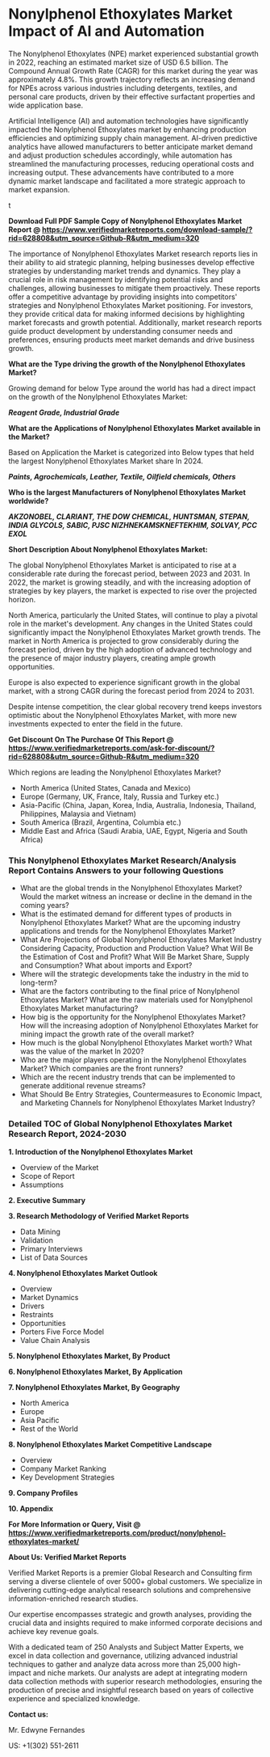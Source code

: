 <meta name="title" content="Global  Nonylphenol Ethoxylates Market Impact of AI and Automation"><meta name="description" content="  The Nonylphenol Ethoxylates (NPE) market experienced substantial growth in 2022, reaching an estimated market size of USD 6.5 billion. The Compound Annual Growth Rat"><meta name="title" content=" Nonylphenol Ethoxylates Market Size, Share, Scope, Trends, Growth, Opportunities, Analysis, Forecast"> <h1>Nonylphenol Ethoxylates Market Impact of AI and Automation</h1> <p>The Nonylphenol Ethoxylates (NPE) market experienced substantial growth in 2022, reaching an estimated market size of USD 6.5 billion. The Compound Annual Growth Rate (CAGR) for this market during the year was approximately 4.8%. This growth trajectory reflects an increasing demand for NPEs across various industries including detergents, textiles, and personal care products, driven by their effective surfactant properties and wide application base.</p> <p>Artificial Intelligence (AI) and automation technologies have significantly impacted the Nonylphenol Ethoxylates market by enhancing production efficiencies and optimizing supply chain management. AI-driven predictive analytics have allowed manufacturers to better anticipate market demand and adjust production schedules accordingly, while automation has streamlined the manufacturing processes, reducing operational costs and increasing output. These advancements have contributed to a more dynamic market landscape and facilitated a more strategic approach to market expansion.</p> t</p><p id="" class=""><strong>Download Full PDF Sample Copy of Nonylphenol Ethoxylates Market Report @ <a href="https://www.verifiedmarketreports.com/download-sample/?rid=628808&utm_source=Github-R&utm_medium=320" target="_blank">https://www.verifiedmarketreports.com/download-sample/?rid=628808&utm_source=Github-R&utm_medium=320</a></strong></p><p>The importance of&nbsp;Nonylphenol Ethoxylates Market research reports lies in their ability to aid strategic planning, helping businesses develop effective strategies by understanding market trends and dynamics. They play a crucial role in risk management by identifying potential risks and challenges, allowing businesses to mitigate them proactively. These reports offer a competitive advantage by providing insights into competitors' strategies and Nonylphenol Ethoxylates Market positioning. For investors, they provide critical data for making informed decisions by highlighting market forecasts and growth potential. Additionally, market research reports guide product development by understanding consumer needs and preferences, ensuring products meet market demands and drive business growth.</p><p><strong>What are the&nbsp;Type driving the growth of the Nonylphenol Ethoxylates Market?</strong></p><p id="" class="">Growing demand for below Type around the world has had a direct impact on the growth of the Nonylphenol Ethoxylates Market:</p><em><strong>Reagent Grade, Industrial Grade</strong></em></p><strong>What are the&nbsp;Applications&nbsp;of Nonylphenol Ethoxylates Market available in the Market?</strong></p><p id="" class="">Based on Application the Market is categorized into Below types that held the largest Nonylphenol Ethoxylates Market share In 2024.</p><em><strong>Paints, Agrochemicals, Leather, Textile, Oilfield chemicals, Others</strong></em></p><strong>Who is the largest Manufacturers of Nonylphenol Ethoxylates Market worldwide?</strong></p><p><em><strong>AKZONOBEL, CLARIANT, THE DOW CHEMICAL, HUNTSMAN, STEPAN, INDIA GLYCOLS, SABIC, PJSC NIZHNEKAMSKNEFTEKHIM, SOLVAY, PCC EXOL</strong></em></p><p id="" class=""><strong>Short Description About Nonylphenol Ethoxylates Market:</strong></p><p>The global Nonylphenol Ethoxylates Market is anticipated to rise at a considerable rate during the forecast period, between 2023 and 2031. In 2022, the market is growing steadily, and with the increasing adoption of strategies by key players, the market is expected to rise over the projected horizon.</p><p>North America, particularly the United States, will continue to play a pivotal role in the market's development. Any changes in the United States could significantly impact the Nonylphenol Ethoxylates Market growth trends. The market in North America is projected to grow considerably during the forecast period, driven by the high adoption of advanced technology and the presence of major industry players, creating ample growth opportunities.</p><p>Europe is also expected to experience significant growth in the global market, with a strong CAGR during the forecast period from 2024 to 2031.</p><p>Despite intense competition, the clear global recovery trend keeps investors optimistic about the Nonylphenol Ethoxylates Market, with more new investments expected to enter the field in the future.</p><p id="" class=""><strong>Get Discount On The Purchase Of This Report @ <a href="https://www.verifiedmarketreports.com/ask-for-discount/?rid=628808&utm_source=Github-R&utm_medium=320" target="_blank">https://www.verifiedmarketreports.com/ask-for-discount/?rid=628808&utm_source=Github-R&utm_medium=320</a></strong></p>Which regions are leading the Nonylphenol Ethoxylates Market?</p><ul><li>North America (United States, Canada and Mexico)</li><li>Europe (Germany, UK, France, Italy, Russia and Turkey etc.)</li><li>Asia-Pacific (China, Japan, Korea, India, Australia, Indonesia, Thailand, Philippines, Malaysia and Vietnam)</li><li>South America (Brazil, Argentina, Columbia etc.)</li><li>Middle East and Africa (Saudi Arabia, UAE, Egypt, Nigeria and South Africa)</li></ul><h3 id="" class="">This Nonylphenol Ethoxylates Market Research/Analysis Report Contains Answers to your following Questions</h3><ul><li>What are the global trends in the Nonylphenol Ethoxylates Market? Would the market witness an increase or decline in the demand in the coming years?</li><li>What is the estimated demand for different types of products in Nonylphenol Ethoxylates Market? What are the upcoming industry applications and trends for the Nonylphenol Ethoxylates Market?</li><li>What Are Projections of Global Nonylphenol Ethoxylates Market Industry Considering Capacity, Production and Production Value? What Will Be the Estimation of Cost and Profit? What Will Be Market Share, Supply and Consumption? What about imports and Export?</li><li>Where will the strategic developments take the industry in the mid to long-term?</li><li>What are the factors contributing to the final price of Nonylphenol Ethoxylates Market? What are the raw materials used for Nonylphenol Ethoxylates Market manufacturing?</li><li>How big is the opportunity for the Nonylphenol Ethoxylates Market? How will the increasing adoption of Nonylphenol Ethoxylates Market for mining impact the growth rate of the overall market?</li><li>How much is the global Nonylphenol Ethoxylates Market worth? What was the value of the market In 2020?</li><li>Who are the major players operating in the Nonylphenol Ethoxylates Market? Which companies are the front runners?</li><li>Which are the recent industry trends that can be implemented to generate additional revenue streams?</li><li>What Should Be Entry Strategies, Countermeasures to Economic Impact, and Marketing Channels for Nonylphenol Ethoxylates Market Industry?</li></ul><h3 id="" class="">Detailed TOC of Global Nonylphenol Ethoxylates Market Research Report, 2024-2030</h3><p id="" class=""><strong>1. Introduction of the Nonylphenol Ethoxylates Market</strong></p><ul><li>Overview of the Market</li><li>Scope of Report</li><li>Assumptions</li></ul><p id="" class=""><strong>2. Executive Summary</strong></p><p id="" class=""><strong>3. Research Methodology of Verified Market Reports</strong></p><ul><li>Data Mining</li><li>Validation</li><li>Primary Interviews</li><li>List of Data Sources</li></ul><p id="" class=""><strong>4. Nonylphenol Ethoxylates Market Outlook</strong></p><ul><li>Overview</li><li>Market Dynamics</li><li>Drivers</li><li>Restraints</li><li>Opportunities</li><li>Porters Five Force Model</li><li>Value Chain Analysis</li></ul><p id="" class=""><strong>5. Nonylphenol Ethoxylates Market, By Product</strong></p><p id="" class=""><strong>6. Nonylphenol Ethoxylates Market, By Application</strong></p><p id="" class=""><strong>7. Nonylphenol Ethoxylates Market, By Geography</strong></p><ul><li>North America</li><li>Europe</li><li>Asia Pacific</li><li>Rest of the World</li></ul><p id="" class=""><strong>8. Nonylphenol Ethoxylates Market Competitive Landscape</strong></p><ul><li>Overview</li><li>Company Market Ranking</li><li>Key Development Strategies</li></ul><p id="" class=""><strong>9. Company Profiles</strong></p><p id="" class=""><strong>10. Appendix</strong></p><p id="" class=""><strong>For More Information or Query, Visit @ <a href="https://www.verifiedmarketreports.com/product/nonylphenol-ethoxylates-market/" target="_blank">https://www.verifiedmarketreports.com/product/nonylphenol-ethoxylates-market/</a></strong></p><p id="" class=""><strong>About Us: Verified Market Reports</strong></p><p id="" class="">Verified Market Reports is a premier Global Research and Consulting firm serving a diverse clientele of over 5000+ global customers. We specialize in delivering cutting-edge analytical research solutions and comprehensive information-enriched research studies.</p><p id="" class="">Our expertise encompasses strategic and growth analyses, providing the crucial data and insights required to make informed corporate decisions and achieve key revenue goals.</p><p id="" class="">With a dedicated team of 250 Analysts and Subject Matter Experts, we excel in data collection and governance, utilizing advanced industrial techniques to gather and analyze data across more than 25,000 high-impact and niche markets. Our analysts are adept at integrating modern data collection methods with superior research methodologies, ensuring the production of precise and insightful research based on years of collective experience and specialized knowledge.</p><p id="" class=""><strong>Contact us:</strong></p><p id="" class="">Mr. Edwyne Fernandes</p><p id="" class="">US: +1(302) 551-2611</p>